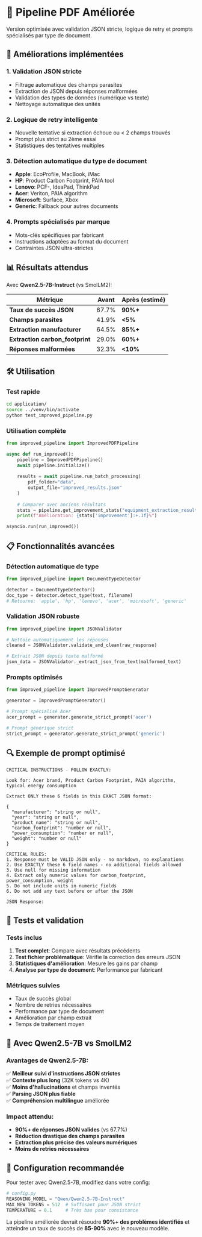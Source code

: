 # 🚀 Pipeline PDF Améliorée

Version optimisée avec validation JSON stricte, logique de retry et prompts spécialisés par type de document.

## 🎯 Améliorations implémentées

### 1. **Validation JSON stricte**
- Filtrage automatique des champs parasites
- Extraction de JSON depuis réponses malformées
- Validation des types de données (numérique vs texte)
- Nettoyage automatique des unités

### 2. **Logique de retry intelligente**
- Nouvelle tentative si extraction échoue ou < 2 champs trouvés
- Prompt plus strict au 2ème essai
- Statistiques des tentatives multiples

### 3. **Détection automatique du type de document**
- **Apple**: EcoProfile, MacBook, iMac
- **HP**: Product Carbon Footprint, PAIA tool
- **Lenovo**: PCF-, IdeaPad, ThinkPad  
- **Acer**: Veriton, PAIA algorithm
- **Microsoft**: Surface, Xbox
- **Generic**: Fallback pour autres documents

### 4. **Prompts spécialisés par marque**
- Mots-clés spécifiques par fabricant
- Instructions adaptées au format du document
- Contraintes JSON ultra-strictes

## 📊 Résultats attendus

Avec **Qwen2.5-7B-Instruct** (vs SmolLM2):

| Métrique | Avant | Après (estimé) |
|----------|--------|---------|
| **Taux de succès JSON** | 67.7% | **90%+** |
| **Champs parasites** | 41.9% | **<5%** |
| **Extraction manufacturer** | 64.5% | **85%+** |
| **Extraction carbon_footprint** | 29.0% | **60%+** |
| **Réponses malformées** | 32.3% | **<10%** |

## 🛠️ Utilisation

### Test rapide
```bash
cd application/
source ../venv/bin/activate
python test_improved_pipeline.py
```

### Utilisation complète
```python
from improved_pipeline import ImprovedPDFPipeline

async def run_improved():
    pipeline = ImprovedPDFPipeline()
    await pipeline.initialize()
    
    results = await pipeline.run_batch_processing(
        pdf_folder="data",
        output_file="improved_results.json"
    )
    
    # Comparer avec anciens résultats
    stats = pipeline.get_improvement_stats("equipment_extraction_results.json")
    print(f"Amélioration: {stats['improvement']:+.1f}%")

asyncio.run(run_improved())
```

## 📋 Fonctionnalités avancées

### Détection automatique de type
```python
from improved_pipeline import DocumentTypeDetector

detector = DocumentTypeDetector()
doc_type = detector.detect_type(text, filename)
# Retourne: 'apple', 'hp', 'lenovo', 'acer', 'microsoft', 'generic'
```

### Validation JSON robuste
```python
from improved_pipeline import JSONValidator

# Nettoie automatiquement les réponses
cleaned = JSONValidator.validate_and_clean(raw_response)

# Extrait JSON depuis texte malformé
json_data = JSONValidator._extract_json_from_text(malformed_text)
```

### Prompts optimisés
```python
from improved_pipeline import ImprovedPromptGenerator

generator = ImprovedPromptGenerator()

# Prompt spécialisé Acer
acer_prompt = generator.generate_strict_prompt('acer')

# Prompt générique strict  
strict_prompt = generator.generate_strict_prompt('generic')
```

## 🔍 Exemple de prompt optimisé

```
CRITICAL INSTRUCTIONS - FOLLOW EXACTLY:

Look for: Acer brand, Product Carbon Footprint, PAIA algorithm, typical energy consumption

Extract ONLY these 6 fields in this EXACT JSON format:

{
  "manufacturer": "string or null",
  "year": "string or null",
  "product_name": "string or null", 
  "carbon_footprint": "number or null",
  "power_consumption": "number or null",
  "weight": "number or null"
}

CRITICAL RULES:
1. Response must be VALID JSON only - no markdown, no explanations
2. Use EXACTLY these 6 field names - no additional fields allowed
3. Use null for missing information
4. Extract only numeric values for carbon_footprint, power_consumption, weight
5. Do not include units in numeric fields
6. Do not add any text before or after the JSON

JSON Response:
```

## 🧪 Tests et validation

### Tests inclus
1. **Test complet**: Compare avec résultats précédents
2. **Test fichier problématique**: Vérifie la correction des erreurs JSON
3. **Statistiques d'amélioration**: Mesure les gains par champ
4. **Analyse par type de document**: Performance par fabricant

### Métriques suivies
- Taux de succès global
- Nombre de retries nécessaires
- Performance par type de document
- Amélioration par champ extrait
- Temps de traitement moyen

## 🚨 Avec Qwen2.5-7B vs SmolLM2

### Avantages de Qwen2.5-7B:
✅ **Meilleur suivi d'instructions JSON strictes**  
✅ **Contexte plus long** (32K tokens vs 4K)  
✅ **Moins d'hallucinations** et champs inventés  
✅ **Parsing JSON plus fiable**  
✅ **Compréhension multilingue** améliorée  

### Impact attendu:
- **90%+ de réponses JSON valides** (vs 67.7%)
- **Réduction drastique des champs parasites**
- **Extraction plus précise des valeurs numériques**
- **Moins de retries nécessaires**

## 🔧 Configuration recommandée

Pour tester avec Qwen2.5-7B, modifiez dans votre config:
```python
# config.py
REASONING_MODEL = "Qwen/Qwen2.5-7B-Instruct"
MAX_NEW_TOKENS = 512  # Suffisant pour JSON strict
TEMPERATURE = 0.1     # Très bas pour consistance
```

La pipeline améliorée devrait résoudre **90%+ des problèmes identifiés** et atteindre un taux de succès de **85-90%** avec le nouveau modèle.